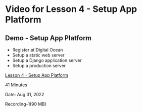 # Video for Lesson 4 - Setup App Platform

## Demo - Setup App Platform

* Register at Digital Ocean
* Setup a static web server
* Setup a Django application server
* Setup a production server


[Lesson 4 - Setup App Platform](https://unco.zoom.us/rec/share/1j3uVObOMNJljomE9ghWrSfBWD9ZQBwP4ayW278-pQxJvhPGXuBhzK3SdscXA3Uy.71i5WpbNe3jt9apA?startTime=1661542633000)

41 Minutes

Date: Aug 31, 2022 

Recording-1(90 MB)

